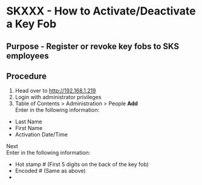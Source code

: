 # SKXXX - How to Activate/Deactivate a Key Fob
## Purpose - Register or revoke key fobs to SKS employees
## Procedure

1. Head over to http://192.168.1.219
2. Login with administrator privileges
3. Table of Contents > Administration > People
**Add**  
Enter in the following information:  
* Last Name
* First Name
* Activation Date/Time

Next  
Enter in the following information:
* Hot stamp # (First 5 digits on the back of the key fob)
* Encoded # (Same as above)
*
